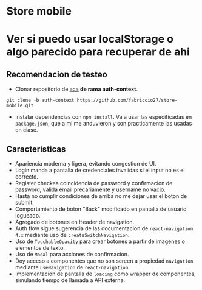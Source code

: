 # Store mobile

# Ver si puedo usar localStorage o algo parecido para recuperar de ahi

## Recomendacion de testeo

* Clonar repositorio de [aca](https://github.com/fabriccio27/store-mobile) **de rama auth-context**. 
```
git clone -b auth-context https://github.com/fabriccio27/store-mobile.git
```
* Instalar dependencias con `npm install`. Va a usar las especificadas en `package.json`, que a mi me anduvieron y son practicamente las usadas en clase.

## Caracteristicas
- Apariencia moderna y ligera, evitando congestion de UI.
- Login manda a pantalla de credenciales invalidas si el input no es el correcto.
- Register checkea coincidencia de password y confirmacion de password, valida email precariamente y username no vacio.
- Hasta no cumplir condiciones de arriba no me dejar usar el boton de submit.
- Comportamiento de boton "Back" modificado en pantalla de usuario logueado.
- Agregado de botones en Header de navigation.
- Auth flow sigue sugerencia de las documentacion de `react-navigation 4.x` mediante uso de `createSwitchNavigation`.
- Uso de `TouchableOpacity` para crear botones a partir de imagenes o elementos de texto.
- Uso de `Modal` para acciones de confirmacion.
- Doy acceso a componentes que no son screen a propiedad `navigation` mediante `useNavigation` de `react-navigation`.
- Implementacion de pantalla de `loading` como wrapper de componentes, simulando tiempo de llamada a API externa.